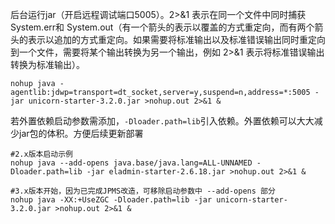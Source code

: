 后台运行jar（开启远程调试端口5005）。2>&1 表示在同一个文件中同时捕获 System.err和
System.out（有一个箭头的表示以覆盖的方式重定向，而有两个箭头的表示以追加的方式重定向。如果需要将标准输出以及标准错误输出同时重定向到一个文件，需要将某个输出转换为另一个输出，例如
2>&1 表示将标准错误输出转换为标准输出）。

```shell
nohup java -agentlib:jdwp=transport=dt_socket,server=y,suspend=n,address=*:5005 -jar unicorn-starter-3.2.0.jar >nohup.out 2>&1 &
```

若外置依赖启动参数需添加，``-Dloader.path=lib``引入依赖。外置依赖可以大大减少jar包的体积。方便后续更新部署

```shell
#2.x版本启动示例
nohup java --add-opens java.base/java.lang=ALL-UNNAMED -Dloader.path=lib -jar eladmin-starter-2.6.18.jar >nohup.out 2>&1 &
```

```shell
#3.x版本开始，因为已完成JPMS改造，可移除启动参数中 --add-opens 部分
nohup java -XX:+UseZGC -Dloader.path=lib -jar unicorn-starter-3.2.0.jar >nohup.out 2>&1 &
```
